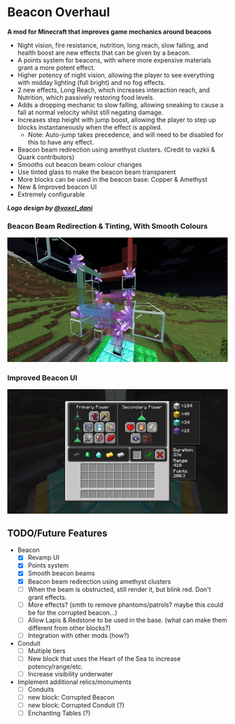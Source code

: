 # Beacon Overhaul

**A mod for Minecraft that improves game mechanics around beacons**

- Night vision, fire resistance, nutrition, long reach, slow falling, and health boost are new effects that can be given by a beacon.
- A points system for beacons, with where more expensive materials grant a more potent effect.
- Higher potency of night vision, allowing the player to see everything with midday lighting (full bright) and no fog effects.
- 2 new effects, Long Reach, which increases interaction reach, and Nutrition, which passively restoring food levels.
- Adds a dropping mechanic to slow falling, allowing sneaking to cause a fall at normal velocity whilst still negating damage.
- Increases step height with jump boost, allowing the player to step up blocks instantaneously when the effect is applied.
  - Note: Auto-jump takes precedence, and will need to be disabled for this to have any effect.
- Beacon beam redirection using amethyst clusters. (Credit to vazkii & Quark contributors)
- Smooths out beacon beam colour changes
- Use tinted glass to make the beacon beam transparent
- More blocks can be used in the beacon base: Copper & Amethyst
- New & Improved beacon UI
- Extremely configurable


***Logo design by [@voxel_dani](https://twitter.com/voxel_dani)***

### Beacon Beam Redirection & Tinting, With Smooth Colours

![Beacon beam redirection & Tinting, with smooth colours](/assets/images/beacon_beam_redirection_tinting.png)

### Improved Beacon UI

![Improved Beacon UI](/assets/images/improved_beacon_ui.png)

## TODO/Future Features

- Beacon
  - [x] Revamp UI
  - [x] Points system
  - [x] Smooth beacon beams
  - [x] Beacon beam redirection using amethyst clusters
  - [ ] When the beam is obstructed, still render it, but blink red. Don't grant effects.
  - [ ] More effects? (smth to remove phantoms/patrols? maybe this could be for the corrupted beacon...)
  - [ ] Allow Lapis & Redstone to be used in the base. (what can make them different from other blocks?)
  - [ ] Integration with other mods (how?)
- Conduit
  - [ ] Multiple tiers
  - [ ] New block that uses the Heart of the Sea to increase potency/range/etc.
  - [ ] Increase visibility underwater
- Implement additional relics/monuments
  - [ ] Conduits
  - [ ] new block: Corrupted Beacon
  - [ ] new block: Corrupted Conduit (?)
  - [ ] Enchanting Tables (?)
